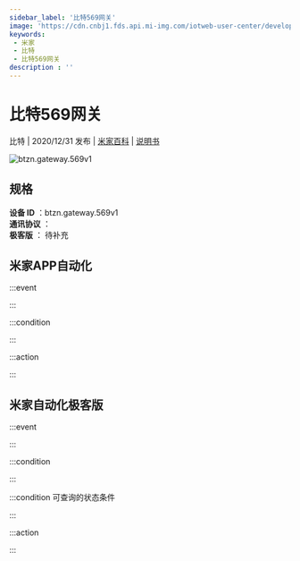 ```yaml
---
sidebar_label: '比特569网关'
image: 'https://cdn.cnbj1.fds.api.mi-img.com/iotweb-user-center/developer_1679048939458xxiBy0OV.png?GalaxyAccessKeyId=AKVGLQWBOVIRQ3XLEW&Expires=9223372036854775807&Signature=NVUiX1LHe0xbBxcqAhnoc2Li6xY='
keywords: 
 - 米家
 - 比特
 - 比特569网关
description : ''
---
```

# 比特569网关

比特 | 2020/12/31 发布 | [米家百科](https://home.mi.com/webapp/content/baike/product/index.html?model=btzn.gateway.569v1) | [说明书](https://home.mi.com/views/introduction.html?model=btzn.gateway.569v1&region=cn)

![btzn.gateway.569v1](https://cdn.cnbj1.fds.api.mi-img.com/iotweb-user-center/developer_1679048939458xxiBy0OV.png?GalaxyAccessKeyId=AKVGLQWBOVIRQ3XLEW&Expires=9223372036854775807&Signature=NVUiX1LHe0xbBxcqAhnoc2Li6xY=)

## 规格  
> 
**设备 ID** ：btzn.gateway.569v1  
**通讯协议** ：  
**极客版**  ： 待补充 


## 米家APP自动化  

:::event  

:::

:::condition  

:::

:::action   

:::

## 米家自动化极客版  

:::event  

:::

:::condition  

:::

:::condition 可查询的状态条件  

:::

:::action  

:::

        
